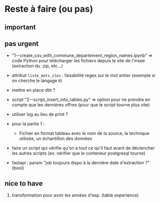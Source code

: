 # Reste à faire (ou pas)

## important


## pas urgent

  - "1--create_csv_with_commune_departement_region_names.ipynb"
    => code Python pour télécharger les fichiers depuis le site de l'insee (extraction du .zip, etc...)


  - attribut `liste_mots_cles` : faisabilité regex sur le mot entier (exemple si on cherche le langage `R`)


  - mettre en place dbt ?


  - script "2--script_insert_into_tables.py" => option pour ne prendre en compte que les dernières offres (pour que le script tourne plus vite)


  - utiliser log au lieu de print ?


  - pour la partie 1 :

    - Fichier en format tableau avec le nom de la source, la technique utilisée, un échantillon des données


  - faire un script qui vérifie qu'on a tout ce qu'il faut avant de déclencher les autres scripts (ex: vérifier que le conteneur postgresql tourne)


  - fastapi : param "job toujours dispo à la dernière date d'extraction ?" (bool)

## nice to have

  1. transformation pour avoir les années d'exp. (table experience)
